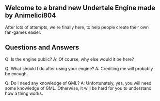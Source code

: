 ## Welcome to a brand new Undertale Engine made by Animelici804
After lots of attempts, we're finally here, to help people create their own fan-games easier.

## Questions and Answers
Q: Is the engine public?
A: Of course, why else would it be here?

Q: What should I do after using your engine?
A: Crediting me will probably be enough.

Q: Do I need any knowledge of GML?
A: Unfortunately, yes, you will need some knowledge of GML. Otherwise, it will be hard for you to understand how a thing works.
